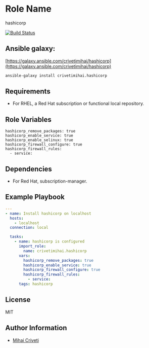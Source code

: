 Role Name
=========

hashicorp

[![Build Status](https://travis-ci.org/cmihai-ansible/hashicorp.svg?branch=master)](https://travis-ci.org/cmihai-ansible/hashicorp)

Ansible galaxy:
---------------

[https://galaxy.ansible.com/crivetimihai/hashicorp](https://galaxy.ansible.com/crivetimihai/hashicorp)

```bash
ansible-galaxy install crivetimihai.hashicorp
```

Requirements
------------

- For RHEL, a Red Hat subscription or functional local repository.

Role Variables
--------------

```
hashicorp_remove_packages: true
hashicorp_enable_service: true
hashicorp_enable_selinux: true
hashicorp_firewall_configure: true
hashicorp_firewall_rules:
  - service:
```

Dependencies
------------

- For Red Hat, subscription-manager.

Example Playbook
----------------

```yaml
---
- name: Install hashicorp on localhost
  hosts:
    - localhost
  connection: local

  tasks:
    - name: hashicorp is configured
      import_role:
        name: crivetimihai.hashicorp
      vars:
        hashicorp_remove_packages: true
        hashicorp_enable_service: true
        hashicorp_firewall_configure: true
        hashicorp_firewall_rules:
          - service:
      tags: hashicorp
```

License
-------

MIT

Author Information
------------------

- [Mihai Criveti](https://www.linkedin.com/in/crivetimihai/)
